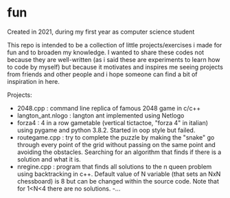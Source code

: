 # fun
Created in 2021, during my first year as computer science student

This repo is intended to be a collection of little projects/exercises i made for fun and to broaden my knowledge.
I wanted to share these codes not because they are well-written (as i said these are experiments to learn how to code by myself) but because it motivates and inspires me seeing projects from friends and other people and i hope someone can find a bit of inspiration in here.

Projects:
- 2048.cpp : command line replica of famous 2048 game in c/c++
- langton_ant.nlogo : langton ant implemented using Netlogo 
- forza4 : 4 in a row gametable (vertical tictactoe, "forza 4" in italian) using pygame and python 3.8.2. Started in oop style but failed.
- routegame.cpp : try to complete the puzzle  by making the "snake" go through every point of the grid without passing on the same point and avoiding the obstacles. Searching for an algorithm that finds if there is a solution and what it is.
- nregine.cpp : program that finds all solutions to the n queen problem using backtracking in c++. Default value of N variable (that sets an NxN chessboard) is 8 but can be changed within the source code. Note that for 1<N<4 there are no solutions.
-...
